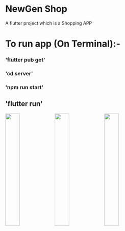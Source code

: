 # NewGen Shop

A flutter project which is a Shopping APP 

# To run app (On Terminal):-

### 'flutter pub get'

### 'cd server'

### 'npm run start'

## 'flutter run'

<img src="https://github.com/arinyadav/NewGenShop/assets/98683112/81f4347c-6998-4195-8326-9ebca489939d" width="30%" height="30%">


<img src="https://github.com/arinyadav/NewGenShop/assets/98683112/4e6e981b-5f4b-45e5-8c3a-be34926cb20d" width="30%" height="30%">

<img src="https://github.com/arinyadav/NewGenShop/assets/98683112/815759ee-effd-4e24-a687-59c7976341f8" width="30%" height="30%">

